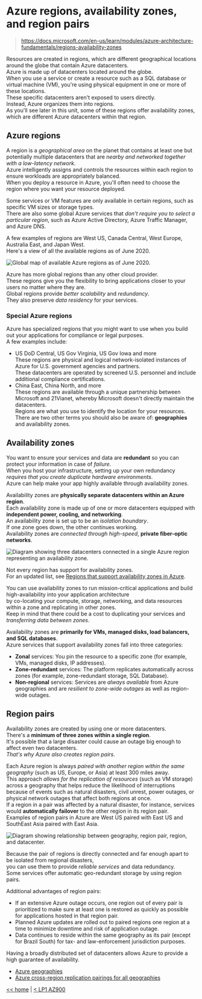 # Azure regions, availability zones, and region pairs

> https://docs.microsoft.com/en-us/learn/modules/azure-architecture-fundamentals/regions-availability-zones

Resources are created in regions, which are different geographical locations around the globe that contain Azure datacenters. \
Azure is made up of datacenters located around the globe. \
When you use a service or create a resource such as a SQL database or virtual machine (VM), you're using physical equipment in one or more of these locations. \
These specific datacenters aren't exposed to users directly. \
Instead, Azure organizes them into regions. \
As you'll see later in this unit, some of these regions offer availability zones, which are different Azure datacenters within that region.

## Azure regions

A region is a _geographical area_ on the planet that contains at least one but potentially multiple datacenters that are _nearby and networked together with a low-latency network_. \
Azure intelligently assigns and controls the resources within each region to ensure workloads are appropriately balanced. \
When you deploy a resource in Azure, you'll often need to choose the region where you want your resource deployed.

Some services or VM features are only available in certain regions, such as specific VM sizes or storage types. \
There are also some global Azure services that _don't require you to select a particular region_, such as Azure Active Directory, Azure Traffic Manager, and Azure DNS.

A few examples of regions are West US, Canada Central, West Europe, Australia East, and Japan West. \
Here's a view of all the available regions as of June 2020.

![Global map of available Azure regions as of June 2020.](https://docs.microsoft.com/en-us/learn/azure-fundamentals/azure-architecture-fundamentals/media/regions-small-be724495.png)

Azure has more global regions than any other cloud provider. \
These regions give you the flexibility to bring applications closer to your users no matter where they are. \
Global regions provide _better scalability_ and _redundancy_. \
They also preserve _data residency_ for your services.

### Special Azure regions

Azure has specialized regions that you might want to use when you build out your applications for compliance or legal purposes. \
A few examples include:
- US DoD Central, US Gov Virginia, US Gov Iowa and more \
These regions are physical and logical network-isolated instances of Azure for U.S. government agencies and partners. \
These datacenters are operated by screened U.S. personnel and include additional compliance certifications.
- China East, China North, and more \
These regions are available through a unique partnership between Microsoft and 21Vianet, whereby Microsoft doesn't directly maintain the datacenters. \
Regions are what you use to identify the location for your resources. \
There are two other terms you should also be aware of: **geographies** and availability zones.

## Availability zones

You want to ensure your services and data are **redundant** so you can protect your information in case of *failure*. \
When you host your infrastructure, setting up your own redundancy *requires that you create duplicate hardware environments*. \
Azure can help make your app highly available through availability zones.

Availability zones are **physically separate datacenters within an Azure region**. \
Each availability zone is made up of one or more datacenters equipped with **independent power, cooling, and networking**. \
An availability zone is set up to be an *isolation boundary*. \
If one zone goes down, the other continues working. \
Availability zones are *connected through high-speed*, **private fiber-optic networks**.

![Diagram showing three datacenters connected in a single Azure region representing an availability zone.](https://docs.microsoft.com/en-us/learn/azure-fundamentals/azure-architecture-fundamentals/media/availability-zones-5c3c490c.png)

Not every region has support for availability zones. \
For an updated list, see [Regions that support availability zones in Azure](https://docs.microsoft.com/en-us/azure/availability-zones/az-region).

You can use availability zones to run mission-critical applications and build high-availability into your application architecture \
by co-locating your compute, storage, networking, and data resources within a zone and replicating in other zones. \
Keep in mind that there could be a cost to duplicating your services and _transferring data between zones_.

Availability zones are **primarily for VMs, managed disks, load balancers, and SQL databases**. \
Azure services that support availability zones fall into three categories:
- **Zonal** services: You pin the resource to a specific zone (for example, VMs, managed disks, IP addresses).
- **Zone-redundant** services: The platform replicates automatically across zones (for example, zone-redundant storage, SQL Database).
- **Non-regional** services: Services are *always available* from Azure geographies and are *resilient to zone-wide outages* as well as region-wide outages.

## Region pairs

Availability zones are created by using one or more datacenters. \
There's a **minimum of three zones within a single region**. \
It's possible that a large disaster could cause an outage big enough to affect even two datacenters. \
_That's why Azure also creates region pairs_.

Each Azure region is always _paired with another region within the same geography_ (such as US, Europe, or Asia) at least 300 miles away. \
This approach _allows for the replication of resources_ (such as VM storage) across a geography that helps reduce the likelihood of interruptions \
because of events such as natural disasters, civil unrest, power outages, or physical network outages that affect both regions at once. \
If a region in a pair was affected by a natural disaster, for instance, services would **automatically failover** to the other region in its region pair. \
Examples of region pairs in Azure are West US paired with East US and SouthEast Asia paired with East Asia.

![Diagram showing relationship between geography, region pair, region, and datacenter.](https://docs.microsoft.com/en-us/learn/azure-fundamentals/azure-architecture-fundamentals/media/region-pairs-d9eb9728.png)

Because the pair of regions is directly connected and far enough apart to be isolated from regional disasters, \
you can use them to provide _reliable services_ and data redundancy. \
Some services offer automatic geo-redundant storage by using region pairs.

Additional advantages of region pairs:

- If an extensive Azure outage occurs, one region out of every pair is prioritized to make sure at least one is restored as quickly as possible for applications hosted in that region pair.
- Planned Azure updates are rolled out to paired regions one region at a time to minimize downtime and risk of application outage.
- Data continues to reside within the same geography as its pair (except for Brazil South) for tax- and law-enforcement jurisdiction purposes.

Having a broadly distributed set of datacenters allows Azure to provide a high guarantee of availability.

- [Azure geographies](https://azure.microsoft.com/en-us/global-infrastructure/geographies/#geographies)
- [Azure cross-region replication pairings for all geographies](https://docs.microsoft.com/en-us/azure/availability-zones/cross-region-replication-azure)



[<< home](../az.md) | [< LP1 AZ900](./1-lp-az-900.md)
